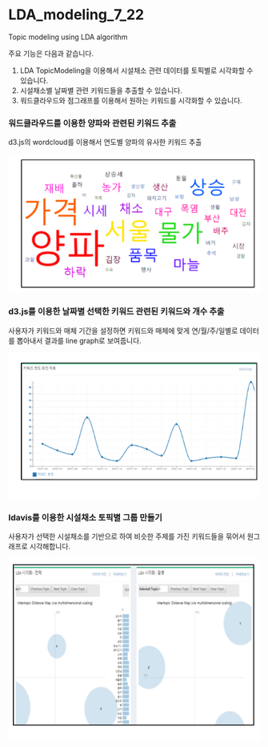 # LDA_modeling_7_22


Topic modeling using LDA algorithm 

주요 기능은 다음과 같습니다.

1. LDA TopicModeling을 이용해서 시설채소 관련 데이터를 토픽별로 시각화할 수 있습니다.
2. 시설채소별 날짜별 관련 키워드들을 추출할 수 있습니다. 
3. 워드클라우드와 점그래프를 이용해서 원하는 키워드를 시각화할 수 있습니다.


### 워드클라우드를 이용한 양파와 관련된 키워드 추출

d3.js의 wordcloud를 이용해서 연도별 양파의 유사한 키워드 추출

![default](imgs/wordcloud.PNG)

### d3.js를 이용한 날짜별 선택한 키워드 관련된 키워드와 개수 추출

사용자가 키워드와 매체 기간을 설정하면 키워드와 매체에 맞게 연/월/주/일별로 데이터를 뽑아내서 
결과를 line graph로 보여줍니다.

![default](imgs/line.PNG)


### ldavis를 이용한 시설채소 토픽별 그룹 만들기

사용자가 선택한 시설채소를 기반으로 하여 비슷한 주제를 가진 키워드들을 묶어서 원그래프로 시각해합니다.

![default](imgs/ldavis.PNG)

